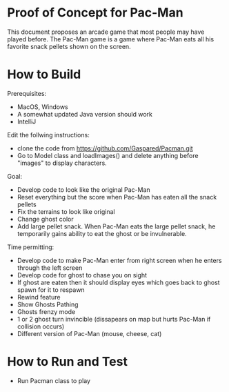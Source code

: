 # Proof of Concept for Pac-Man
This document proposes an arcade game that most people may have played before. The Pac-Man game is a game where Pac-Man eats all his favorite snack pellets shown on the screen.


# How to Build
Prerequisites:
- MacOS, Windows
- A somewhat updated Java version should work
- IntelliJ

Edit the follwing instructions:
- clone the code from https://github.com/Gaspared/Pacman.git
- Go to Model class and loadImages() and delete anything before "images" to display characters.

Goal:
- Develop code to look like the original Pac-Man
- Reset everything but the score when Pac-Man has eaten all the snack pellets
- Fix the terrains to look like original
- Change ghost color
- Add large pellet snack. When Pac-Man eats the large pellet snack, he temporarily gains ability to eat the ghost or be invulnerable.

Time permitting:
- Develop code to make Pac-Man enter from right screen when he enters through the left screen
- Develop code for ghost to chase you on sight
- If ghost are eaten then it should display eyes which goes back to ghost spawn for it to respawn
- Rewind feature
- Show Ghosts Pathing
- Ghosts frenzy mode
- 1 or 2 ghost turn invincible (dissapears on map but hurts Pac-Man if collision occurs)
- Different version of Pac-Man (mouse, cheese, cat)

# How to Run and Test
- Run Pacman class to play


